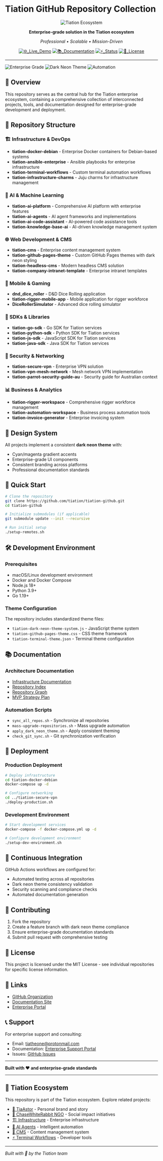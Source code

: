# Tiation GitHub Repository Collection

<div align="center">

![Tiation Ecosystem](https://img.shields.io/badge/🔮_TIATION_ECOSYSTEM-tiation_github-00FFFF?style=for-the-badge&labelColor=0A0A0A&color=00FFFF)

**Enterprise-grade solution in the Tiation ecosystem**

*Professional • Scalable • Mission-Driven*

[![🌐_Live_Demo](https://img.shields.io/badge/🌐_Live_Demo-View_Project-00FFFF?style=flat-square&labelColor=0A0A0A)](https://github.com/tiation/tiation-github)
[![📚_Documentation](https://img.shields.io/badge/📚_Documentation-Complete-007FFF?style=flat-square&labelColor=0A0A0A)](https://github.com/tiation/tiation-github)
[![⚡_Status](https://img.shields.io/badge/⚡_Status-Active_Development-FF00FF?style=flat-square&labelColor=0A0A0A)](https://github.com/tiation/tiation-github)
[![📄_License](https://img.shields.io/badge/📄_License-MIT-00FFFF?style=flat-square&labelColor=0A0A0A)](https://github.com/tiation/tiation-github)

</div>

---
![Enterprise Grade](https://img.shields.io/badge/Enterprise-Grade-00d4ff)
![Dark Neon Theme](https://img.shields.io/badge/Theme-Dark%20Neon-ff00ff)
![Automation](https://img.shields.io/badge/Automation-Enabled-00ff88)

## 🚀 Overview

This repository serves as the central hub for the Tiation enterprise ecosystem, containing a comprehensive collection of interconnected projects, tools, and documentation designed for enterprise-grade development and deployment.

## 📁 Repository Structure

### 🏗️ Infrastructure & DevOps
- **tiation-docker-debian** - Enterprise Docker containers for Debian-based systems
- **tiation-ansible-enterprise** - Ansible playbooks for enterprise infrastructure
- **tiation-terminal-workflows** - Custom terminal automation workflows
- **tiation-infrastructure-charms** - Juju charms for infrastructure management

### 🤖 AI & Machine Learning
- **tiation-ai-platform** - Comprehensive AI platform with enterprise features
- **tiation-ai-agents** - AI agent frameworks and implementations
- **tiation-ai-code-assistant** - AI-powered code assistance tools
- **tiation-knowledge-base-ai** - AI-driven knowledge management system

### 🌐 Web Development & CMS
- **tiation-cms** - Enterprise content management system
- **tiation-github-pages-theme** - Custom GitHub Pages themes with dark neon styling
- **tiation-headless-cms** - Modern headless CMS solution
- **tiation-company-intranet-template** - Enterprise intranet templates

### 📱 Mobile & Gaming
- **dnd_dice_roller** - D&D Dice Rolling application
- **tiation-rigger-mobile-app** - Mobile application for rigger workforce
- **DiceRollerSimulator** - Advanced dice rolling simulator

### 🔧 SDKs & Libraries
- **tiation-go-sdk** - Go SDK for Tiation services
- **tiation-python-sdk** - Python SDK for Tiation services
- **tiation-js-sdk** - JavaScript SDK for Tiation services
- **tiation-java-sdk** - Java SDK for Tiation services

### 🔐 Security & Networking
- **tiation-secure-vpn** - Enterprise VPN solution
- **tiation-vpn-mesh-network** - Mesh network VPN implementation
- **tiation-parrot-security-guide-au** - Security guide for Australian context

### 📊 Business & Analytics
- **tiation-rigger-workspace** - Comprehensive rigger workforce management
- **tiation-automation-workspace** - Business process automation tools
- **tiation-invoice-generator** - Enterprise invoicing system

## 🎨 Design System

All projects implement a consistent **dark neon theme** with:
- Cyan/magenta gradient accents
- Enterprise-grade UI components
- Consistent branding across platforms
- Professional documentation standards

## 🔧 Quick Start

```bash
# Clone the repository
git clone https://github.com/tiation/tiation-github.git
cd tiation-github

# Initialize submodules (if applicable)
git submodule update --init --recursive

# Run initial setup
./setup-remotes.sh
```

## 🛠️ Development Environment

### Prerequisites
- macOS/Linux development environment
- Docker and Docker Compose
- Node.js 18+
- Python 3.9+
- Go 1.19+

### Theme Configuration
The repository includes standardized theme files:
- `tiation-dark-neon-theme-system.js` - JavaScript theme system
- `tiation-github-pages-theme.css` - CSS theme framework
- `tiation-terminal-theme.json` - Terminal theme configuration

## 📚 Documentation

### Architecture Documentation
- [Infrastructure Documentation](./INFRASTRUCTURE_DOCUMENTATION.md)
- [Repository Index](./REPOSITORY_INDEX.md)
- [Repository Graph](./REPOSITORY_GRAPH.md)
- [MVP Strategy Plan](./MVP_STRATEGY_PLAN.md)

### Automation Scripts
- `sync_all_repos.sh` - Synchronize all repositories
- `mass-upgrade-repositories.sh` - Mass upgrade automation
- `apply_dark_neon_theme.sh` - Apply consistent theming
- `check_git_sync.sh` - Git synchronization verification

## 🚀 Deployment

### Production Deployment
```bash
# Deploy infrastructure
cd tiation-docker-debian
docker-compose up -d

# Configure networking
cd ../tiation-secure-vpn
./deploy-production.sh
```

### Development Environment
```bash
# Start development services
docker-compose -f docker-compose.yml up -d

# Configure development environment
./setup-dev-environment.sh
```

## 🔄 Continuous Integration

GitHub Actions workflows are configured for:
- Automated testing across all repositories
- Dark neon theme consistency validation
- Security scanning and compliance checks
- Automated documentation generation

## 🤝 Contributing

1. Fork the repository
2. Create a feature branch with dark neon theme compliance
3. Ensure enterprise-grade documentation standards
4. Submit pull request with comprehensive testing

## 📄 License

This project is licensed under the MIT License - see individual repositories for specific license information.

## 🔗 Links

- [GitHub Organization](https://github.com/tiation)
- [Documentation Site](https://tiation.github.io/tiation-github)
- [Enterprise Portal](https://enterprise.tiation.com)

## 📞 Support

For enterprise support and consulting:
- Email: tiatheone@protonmail.com
- Documentation: [Enterprise Support Portal](https://support.tiation.com)
- Issues: [GitHub Issues](https://github.com/tiation/tiation-github/issues)

---

**Built with ❤️ and enterprise-grade standards**

---

## 🔮 Tiation Ecosystem

This repository is part of the Tiation ecosystem. Explore related projects:

- [🌟 TiaAstor](https://github.com/TiaAstor/TiaAstor) - Personal brand and story
- [🐰 ChaseWhiteRabbit NGO](https://github.com/tiation/tiation-chase-white-rabbit-ngo) - Social impact initiatives
- [🏗️ Infrastructure](https://github.com/tiation/tiation-rigger-infrastructure) - Enterprise infrastructure
- [🤖 AI Agents](https://github.com/tiation/tiation-ai-agents) - Intelligent automation
- [📝 CMS](https://github.com/tiation/tiation-cms) - Content management system
- [⚡ Terminal Workflows](https://github.com/tiation/tiation-terminal-workflows) - Developer tools

---
*Built with 💜 by the Tiation team*